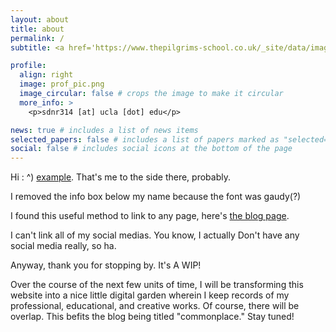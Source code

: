```yaml
---
layout: about
title: about
permalink: /
subtitle: <a href='https://www.thepilgrims-school.co.uk/_site/data/images/news/992/main-9%2024-Nov.png'>a work in progress</a>.

profile:
  align: right
  image: prof_pic.png
  image_circular: false # crops the image to make it circular
  more_info: >
    <p>sdnr314 [at] ucla [dot] edu</p>

news: true # includes a list of news items
selected_papers: false # includes a list of papers marked as "selected={true}"
social: false # includes social icons at the bottom of the page
---
```


Hi : ^) [example](http://reddit.com). That's me to the side there, probably.

I removed the info box below my name because the font was gaudy(?) 

I found this useful method to link to any page, here's [the blog page](/blog/).

I can't link all of my social medias. You know, I actually Don't have any social media really, so ha.

Anyway, thank you for stopping by. It's A WIP!

Over the course of the next few units of time, I will be transforming this website into a nice little digital garden wherein I keep records of my professional, educational, and creative works. Of course, there will be overlap. This befits the blog being titled "commonplace." Stay tuned!
